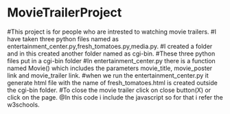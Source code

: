 # MovieTrailerProject
#This project is for people  who are intrested to watching movie trailers.
#I have taken three python files named as entertainment_center.py,fresh_tomatoes.py,media.py.
#I created a folder and in this created another folder named as cgi-bin.
#These three python files put in a cgi-bin folder
#In entertainment_center.py there is a function named Movie() which includes the parameters movie_title, movie_poster link and movie_trailer link.
#when we run the entertainment_center.py it generate html file with the name of fresh_tomatoes.html is created outside the cgi-bin folder.
#To close the movie trailer click on close button(X) or click on the page.
 @In this code i include the javascript so for that i refer the w3schools.

